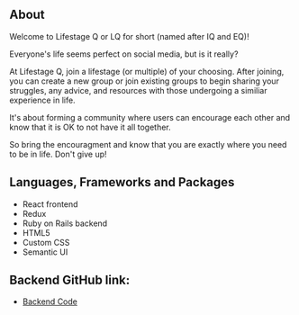 ## About

Welcome to Lifestage Q or LQ for short (named after IQ and EQ)! 

Everyone's life seems perfect on social media, but is it really?

At Lifestage Q, join a lifestage (or multiple) of your choosing. After joining, you can create a new group or join existing groups to begin sharing your struggles, any advice, and resources with those undergoing a similiar experience in life. 

It's about forming a community where users can encourage each other and know that it is OK to not have it all together.

So bring the encouragment and know that you are exactly where you need to be in life. Don't give up!

## Languages, Frameworks and Packages
* React frontend
* Redux
* Ruby on Rails backend
* HTML5
* Custom CSS
* Semantic UI

## Backend GitHub link:
* [Backend Code](https://github.com/dlee16/final_project_backend)
